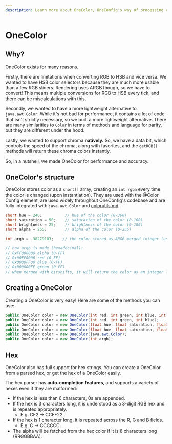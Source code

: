 ```yaml
---
description: Learn more about OneColor, OneConfig's way of processing colors
---
```


# OneColor

## Why?

OneColor exists for many reasons.

Firstly, there are limitations when converting RGB to HSB and vice versa. We wanted to have HSB color selectors because they are much more usable than a few RGB sliders. Rendering uses ARGB though, so we have to convert! This means multiple conversions for RGB to HSB every tick, and there can be miscalculations with this.

Secondly, we wanted to have a more lightweight alternative to `java.awt.Color`. While it's not bad for performance, it contains a lot of code that isn't strictly necessary, so we built a more lightweight alternative. There are many similarities to `Color` in terms of methods and language for parity, but they are different under the hood.

Lastly, we wanted to support chroma **natively.** So, we have a data bit, which controls the speed of the chroma, along with favorites, and the `getRGB()` methods will return these chroma colors instantly.

So, in a nutshell, we made OneColor for performance and accuracy.

## OneColor's structure

OneColor stores color as a `short[]` array, creating an `int rgba` every time the color is changed (upon instantiation). They are used with the @Color Config element, are used widely throughout OneConfig's codebase and are fully integrated with `java.awt.Color` and [colorutils.md](available-utilities/colorutils.md "mention").

```java
short hue = 240;          // hue of the color (0-360)
short saturation = 50;    // saturation of the color (0-100)
short brightness = 25;    // brightness of the color (0-100)
short alpha = 255;        // alpha of the color (0-255)

int argb = -38279103;    // the color stored as ARGB merged integer (used for renderingn)

// how argb is made (hexadecimal):
// 0xFF000000 alpha (0-FF)
// 0x00FF0000 red (0-FF)
// 0x0000FF00 blue (0-FF)
// 0x000000FF green (0-FF)
// when merged with bitshifts, it will return the color as an integer like above.
```

## Creating a OneColor

Creating a OneColor is very easy! Here are some of the methods you can use:

```java
public OneColor color = new OneColor(int red, int green, int blue, int alpha);
public OneColor color = new OneColor(int red, int green, int blue);
public OneColor color = new OneColor(float hue, float saturation, float brightness, float alpha);
public OneColor color = new OneColor(float hue, float saturation, float brightness);
public OneColor color = new OneColor(java.awt.Color);
public OneColor color = new OneColor(int argb);
```

## Hex

OneColor also has full support for hex strings. You can create a OneColor from a parsed hex, or get the hex of a OneColor easily.

The hex parser has **auto-completion features**, and supports a variety of hexes even if they are malformed:

* If the hex is less than 6 characters, 0s are appended.
* If the hex is 3 characters long, it is understood as a 3-digit RGB hex and is repeated appropriately.
  * E.g. CF2 -> CCFF22.
* If the hex is 1 character long, it is repeated across the R, G and B fields.&#x20;
  * E.g. C -> CCCCCC.
* The alpha will be fetched from the hex color if it is 8 characters long (RRGGBBAA).
